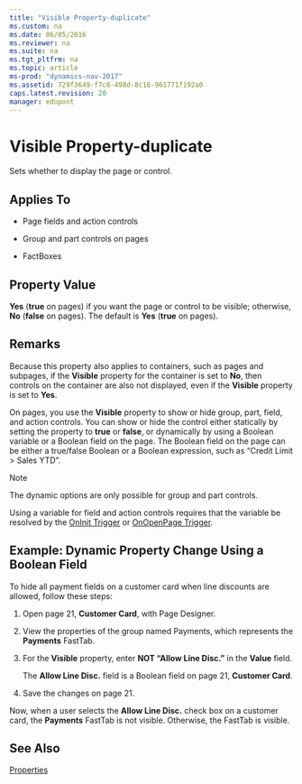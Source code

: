 ```yaml
---
title: "Visible Property-duplicate"
ms.custom: na
ms.date: 06/05/2016
ms.reviewer: na
ms.suite: na
ms.tgt_pltfrm: na
ms.topic: article
ms-prod: "dynamics-nav-2017"
ms.assetid: 729f3649-f7c8-498d-8c16-961771f192a0
caps.latest.revision: 20
manager: edupont
---
```

# Visible Property-duplicate
Sets whether to display the page or control.  
  
## Applies To  
  
-   Page fields and action controls 
  
-   Group and part controls on pages  
  
-   FactBoxes  
  
## Property Value  
 **Yes** \(**true** on pages\) if you want the page or control to be visible; otherwise, **No** \(**false** on pages\). The default is **Yes** \(**true** on pages\).  
  
## Remarks  
 Because this property also applies to containers, such as pages and subpages, if the **Visible** property for the container is set to **No**, then controls on the container are also not displayed, even if the **Visible** property is set to **Yes**.  
  
 On pages, you use the **Visible** property to show or hide group, part, field, and action controls. You can show or hide the control either statically by setting the property to **true** or **false**, or dynamically by using a Boolean variable or a Boolean field on the page. The Boolean field on the page can be either a true/false Boolean or a Boolean expression, such as “Credit Limit > Sales YTD”.  
  
> [!NOTE]  
>  The dynamic options are only possible for group and part controls.  
  
 Using a variable for field and action controls requires that the variable be resolved by the [OnInit Trigger](OnInit-Trigger.md) or [OnOpenPage Trigger](OnOpenPage-Trigger.md).  
  
## Example: Dynamic Property Change Using a Boolean Field  
 To hide all payment fields on a customer card when line discounts are allowed, follow these steps:  
  
1.  Open page 21, **Customer Card**, with Page Designer.  
  
2.  View the properties of the group named Payments, which represents the **Payments** FastTab.  
  
3.  For the **Visible** property, enter **NOT “Allow Line Disc.”** in the **Value** field.  
  
     The **Allow Line Disc.** field is a Boolean field on page 21, **Customer Card**.  
  
4.  Save the changes on page 21.  
  
 Now, when a user selects the **Allow Line Disc.** check box on a customer card, the **Payments** FastTab is not visible. Otherwise, the FastTab is visible.  
  
## See Also  
 [Properties](Properties.md)